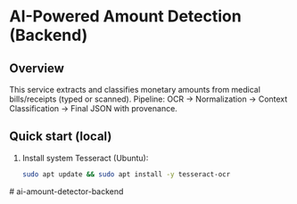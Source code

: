 # AI-Powered Amount Detection (Backend)

## Overview
This service extracts and classifies monetary amounts from medical bills/receipts (typed or scanned). Pipeline: OCR → Normalization → Context Classification → Final JSON with provenance.

## Quick start (local)
1. Install system Tesseract (Ubuntu):
   ```bash
   sudo apt update && sudo apt install -y tesseract-ocr
#   a i - a m o u n t - d e t e c t o r - b a c k e n d  
 